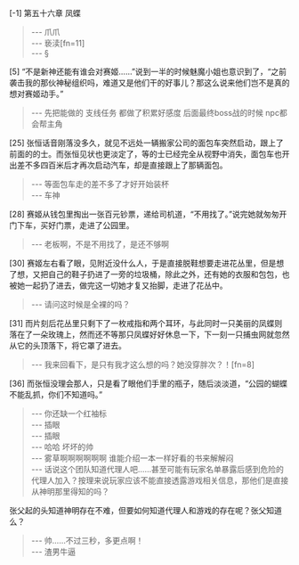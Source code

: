 
[-1] 第五十六章 凤蝶
>--- 爪爪<br>
>--- 亵渎[fn=11]<br>
>--- §<br>

[5] “不是新神还能有谁会对赛姬……”说到一半的时候魅魔小姐也意识到了，“之前袭击我的那伙神秘组织吗，难道又是他们干的好事儿？那这么说来他们岂不是真的想对赛姬动手。”
>--- 先把能做的 支线任务 都做了积累好感度 后面最终boss战的时候 npc都会帮主角<br>

[25] 张恒话音刚落没多久，就见不远处一辆搬家公司的面包车突然启动，跟上了前面的的士。而张恒见状也更淡定了，等的士已经完全从视野中消失，面包车也开出差不多四百米后才再次启动汽车，却是直接跟上了那辆面包。
>--- 等面包车走的差不多了才好开始装杯<br>
>--- 车神<br>

[28] 赛姬从钱包里掏出一张百元钞票，递给司机道，“不用找了。”说完她就匆匆开门下车，买好门票，走进了公园里。
>--- 老板啊，不是不用找了，是还不够啊<br>

[30] 赛姬左右看了眼，见附近没什么人，于是直接脱鞋想要走进花丛里，但是想了想，又把自己的鞋子扔进了一旁的垃圾桶，除此之外，还有她的衣服和包包，也被她一起扔了进去，做完这一切她才复又抬脚，走进了花丛中。
>--- 请问这时候是全裸的吗？<br>

[31] 而片刻后花丛里只剩下了一枚戒指和两个耳环，与此同时一只美丽的凤蝶则落在了一朵玫瑰上，然而还不等那只凤蝶好好休息一下，下一刻一只捕虫网就忽然从它的头顶落下，将它罩了进去。
>--- 我来回看下，是只有我才这么想的吗？她没穿胖次？！[fn=8]<br>

[36] 而张恒没理会那人，只是看了眼他们手里的瓶子，随后淡淡道，“公园的蝴蝶不能乱抓，你们不知道吗。”
>--- 你还缺一个红袖标<br>
>--- 插眼<br>
>--- 插眼<br>
>--- 哈哈 坏坏的帅<br>
>--- 雾草啊啊啊啊啊啊 谁能介绍一本一样好看的书来解解闷<br>
>--- 话说这个团队知道代理人吧……甚至可能有玩家名单暴露后感到危险的代理人加入？按理来说玩家应该不能直接透露游戏相关信息，那他们是直接从神明那里得知的吗？

张父起的头知道神明存在不难，但要如何知道代理人和游戏的存在呢？张父知道么？<br>
>--- 帅……不过三秒，多更点啊！<br>
>--- 渣男牛逼<br>
